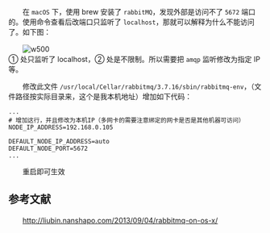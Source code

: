 　　在 `macOS` 下，使用 brew 安装了 `rabbitMQ`，发现外部是访问不了 `5672` 端口的。使用命令查看后改端口只监听了 `localhost`，那就可以解释为什么不能访问了。如下图：

　　![w500](http://img.lsof.fun/2020-03-09-15836496895109.jpg)  
① 处只监听了 localhost，② 处是不限制。所以需要把 `amqp` 监听修改为指定 IP 等。

　　修改此文件 `/usr/local/Cellar/rabbitmq/3.7.16/sbin/rabbitmq-env`，（文件路径按实际目录来，这个是我本机地址）增加如下代码：

```elang
...
# 增加这行，并且修改为本机IP（多网卡的需要注意绑定的网卡是否是其他机器可访问）
NODE_IP_ADDRESS=192.168.0.105

DEFAULT_NODE_IP_ADDRESS=auto
DEFAULT_NODE_PORT=5672
...
```

　　重启即可生效

## 参考文献

　　http://liubin.nanshapo.com/2013/09/04/rabbitmq-on-os-x/
